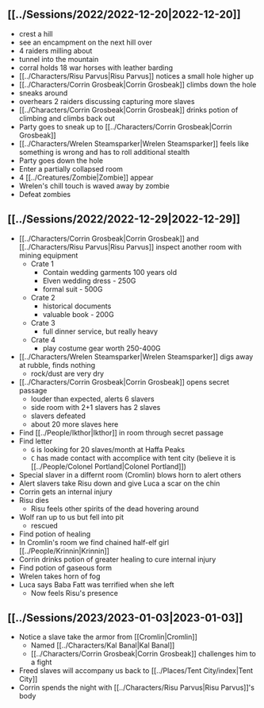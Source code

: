## [[../Sessions/2022/2022-12-20|2022-12-20]]
- crest a hill
- see an encampment on the next hill over
- 4 raiders milling about
- tunnel into the mountain
- corral holds 18 war horses with leather barding
- [[../Characters/Risu Parvus|Risu Parvus]] notices a small hole higher up
- [[../Characters/Corrin Grosbeak|Corrin Grosbeak]] climbs down the hole
- sneaks around
- overhears 2 raiders discussing capturing more slaves
- [[../Characters/Corrin Grosbeak|Corrin Grosbeak]] drinks potion of climbing and climbs back out
- Party goes to sneak up to [[../Characters/Corrin Grosbeak|Corrin Grosbeak]]
- [[../Characters/Wrelen Steamsparker|Wrelen Steamsparker]] feels like something is wrong and has to roll additional stealth
- Party goes down the hole
- Enter a partially collapsed room
- 4 [[../Creatures/Zombie|Zombie]] appear
- Wrelen's chill touch is waved away by zombie
- Defeat zombies

## [[../Sessions/2022/2022-12-29|2022-12-29]]
- [[../Characters/Corrin Grosbeak|Corrin Grosbeak]] and [[../Characters/Risu Parvus|Risu Parvus]] inspect another room with mining equipment
	- Crate 1
		- Contain wedding garments 100 years old
		- Elven wedding dress - 250G
		- formal suit - 500G
	- Crate 2
		- historical documents
		- valuable book - 200G
	- Crate 3
		- full dinner service, but really heavy
	- Crate 4
		- play costume gear worth 250-400G
- [[../Characters/Wrelen Steamsparker|Wrelen Steamsparker]] digs away at rubble, finds nothing
	- rock/dust are very dry
- [[../Characters/Corrin Grosbeak|Corrin Grosbeak]] opens secret passage
	- louder than expected, alerts 6 slavers
	- side room with 2+1 slavers has 2 slaves
	- slavers defeated
	- about 20 more slaves here
- Find [[../People/Ikthor|Ikthor]] in room through secret passage
- Find letter
	- `G` is looking for 20 slaves/month at Haffa Peaks
	- `C` has made contact with accomplice with tent city (believe it is [[../People/Colonel Portland|Colonel Portland]])
- Special slaver in a differnt room (Cromlin) blows horn to alert others
- Alert slavers take Risu down and give Luca a scar on the chin
- Corrin gets an internal injury
- Risu dies
	- Risu feels other spirits of the dead hovering around
- Wolf ran up to us but fell into pit
	- rescued
- Find potion of healing
- In Cromlin's room we find chained half-elf girl [[../People/Krinnin|Krinnin]]
- Corrin drinks potion of greater healing to cure internal injury
- Find potion of gaseous form
- Wrelen takes horn of fog
- Luca says Baba Fatt was terrified when she left
	- Now feels Risu's presence

## [[../Sessions/2023/2023-01-03|2023-01-03]]
- Notice a slave take the armor from [[Cromlin|Cromlin]]
	- Named [[../Characters/Kal Banal|Kal Banal]]
	- [[../Characters/Corrin Grosbeak|Corrin Grosbeak]] challenges him to a fight
- Freed slaves will accompany us back to [[../Places/Tent City/index|Tent City]]
- Corrin spends the night with [[../Characters/Risu Parvus|Risu Parvus]]'s body
